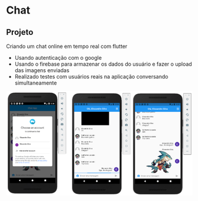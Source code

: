 # Chat


## Projeto

Criando um chat online em tempo real com flutter

- Usando autenticação com o google
- Usando o firebase para armazenar os dados do usuário e fazer o upload das imagens enviadas
- Realizado testes com usuários reais na aplicação conversando simultaneamente  

![alt text](https://github.com/Ellissandro/flutter-chat/blob/master/images/chat_2.png)
